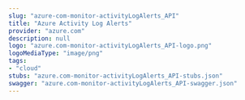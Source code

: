 ```yaml
---
slug: "azure-com-monitor-activityLogAlerts_API"
title: "Azure Activity Log Alerts"
provider: "azure.com"
description: null
logo: "azure.com-monitor-activityLogAlerts_API-logo.png"
logoMediaType: "image/png"
tags:
- "cloud"
stubs: "azure.com-monitor-activityLogAlerts_API-stubs.json"
swagger: "azure.com-monitor-activityLogAlerts_API-swagger.json"
---
```


